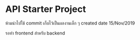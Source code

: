 # API Starter Project
ห้ามนำไปใช้ commit เก็บไว้เป็นผลงานเล็ก ๆ
created date 15/Nov/2019

รอทำ frontend สำหรับ backend
